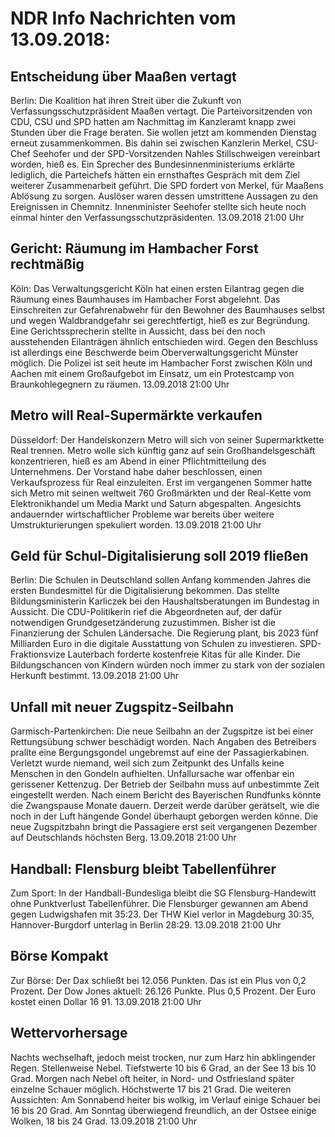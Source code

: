 # NDR Info Nachrichten vom 13.09.2018:


## Entscheidung über Maaßen vertagt
Berlin: Die Koalition hat ihren Streit über die Zukunft von Verfassungsschutzpräsident Maaßen vertagt. Die Parteivorsitzenden von CDU, CSU und SPD hatten am Nachmittag im Kanzleramt knapp zwei Stunden über die Frage beraten. Sie wollen jetzt am kommenden Dienstag erneut zusammenkommen. Bis dahin sei zwischen Kanzlerin Merkel, CSU-Chef Seehofer und der SPD-Vorsitzenden Nahles Stillschweigen vereinbart worden, hieß es. Ein Sprecher des Bundesinnenministeriums erklärte lediglich, die Parteichefs hätten ein ernsthaftes Gespräch mit dem Ziel weiterer Zusammenarbeit geführt. Die SPD fordert von Merkel, für Maaßens Ablösung zu sorgen. Auslöser waren dessen umstrittene Aussagen zu den Ereignissen in Chemnitz. Innenminister Seehofer stellte sich heute noch einmal hinter den Verfassungsschutzpräsidenten. 13.09.2018 21:00 Uhr 

## Gericht: Räumung im Hambacher Forst rechtmäßig
Köln: Das Verwaltungsgericht Köln hat einen ersten Eilantrag gegen die Räumung eines Baumhauses im Hambacher Forst abgelehnt. Das Einschreiten zur Gefahrenabwehr für den Bewohner des Baumhauses selbst und wegen Waldbrandgefahr sei gerechtfertigt, hieß es zur Begründung. Eine Gerichtssprecherin stellte in Aussicht, dass bei den noch ausstehenden Eilanträgen ähnlich entschieden wird. Gegen den Beschluss ist allerdings eine Beschwerde beim Oberverwaltungsgericht Münster möglich. Die Polizei ist seit heute im Hambacher Forst zwischen Köln und Aachen mit einem Großaufgebot im Einsatz, um ein Protestcamp von Braunkohlegegnern zu räumen. 13.09.2018 21:00 Uhr 

## Metro will Real-Supermärkte verkaufen
Düsseldorf: Der Handelskonzern Metro will sich von seiner Supermarktkette Real trennen. Metro wolle sich künftig ganz auf sein Großhandelsgeschäft konzentrieren, hieß es am Abend in einer Pflichtmitteilung des Unternehmens. Der Vorstand habe daher beschlossen, einen Verkaufsprozess für Real einzuleiten. Erst im vergangenen Sommer hatte sich Metro mit seinen weltweit 760 Großmärkten und der Real-Kette vom Elektronikhandel um Media Markt und Saturn abgespalten. Angesichts andauernder wirtschaftlicher Probleme war bereits über weitere Umstrukturierungen spekuliert worden. 13.09.2018 21:00 Uhr 

## Geld für Schul-Digitalisierung soll 2019 fließen
Berlin: Die Schulen in Deutschland sollen Anfang kommenden Jahres die ersten Bundesmittel für die Digitalisierung bekommen. Das stellte Bildungsministerin Karliczek bei den Haushaltsberatungen im Bundestag in Aussicht. Die CDU-Politikerin rief die Abgeordneten auf, der dafür notwendigen Grundgesetzänderung zuzustimmen. Bisher ist die Finanzierung der Schulen Ländersache. Die Regierung plant, bis 2023 fünf Milliarden Euro in die digitale Ausstattung von Schulen zu investieren. SPD-Fraktionsvize Lauterbach forderte kostenfreie Kitas für alle Kinder. Die Bildungschancen von Kindern würden noch immer zu stark von der sozialen Herkunft bestimmt. 13.09.2018 21:00 Uhr 

## Unfall mit neuer Zugspitz-Seilbahn
Garmisch-Partenkirchen: Die neue Seilbahn an der Zugspitze ist bei einer Rettungsübung schwer beschädigt worden. Nach Angaben des Betreibers prallte eine Bergungsgondel ungebremst auf eine der Passagierkabinen. Verletzt wurde niemand, weil sich zum Zeitpunkt des Unfalls keine Menschen in den Gondeln aufhielten. Unfallursache war offenbar ein gerissener Kettenzug. Der Betrieb der Seilbahn muss auf unbestimmte Zeit eingestellt werden. Nach einem Bericht des Bayerischen Rundfunks könnte die Zwangspause Monate dauern. Derzeit werde darüber gerätselt, wie die noch in der Luft hängende Gondel überhaupt geborgen werden könne. Die neue Zugspitzbahn bringt die Passagiere erst seit vergangenen Dezember auf Deutschlands höchsten Berg. 13.09.2018 21:00 Uhr 

## Handball: Flensburg bleibt Tabellenführer
Zum Sport: In der Handball-Bundesliga bleibt die SG Flensburg-Handewitt ohne Punktverlust Tabellenführer. Die Flensburger gewannen am Abend gegen Ludwigshafen mit 35:23. Der THW Kiel verlor in Magdeburg 30:35, Hannover-Burgdorf unterlag in Berlin 28:29. 13.09.2018 21:00 Uhr 

## Börse Kompakt
Zur Börse: Der Dax schließt bei 12.056 Punkten. Das ist ein Plus von 0,2 Prozent. Der Dow Jones aktuell: 26.126 Punkte. Plus 0,5 Prozent. Der Euro kostet einen Dollar 16 91. 13.09.2018 21:00 Uhr 

## Wettervorhersage
Nachts wechselhaft, jedoch meist trocken, nur zum Harz hin abklingender Regen. Stellenweise Nebel. Tiefstwerte 10 bis 6 Grad, an der See 13 bis 10 Grad. Morgen nach Nebel oft heiter, in Nord- und Ostfriesland später einzelne Schauer möglich. Höchstwerte 17 bis 21 Grad. Die weiteren Aussichten: Am Sonnabend heiter bis wolkig, im Verlauf einige Schauer bei 16 bis 20 Grad. Am Sonntag überwiegend freundlich, an der Ostsee einige Wolken, 18 bis 24 Grad. 13.09.2018 21:00 Uhr 
